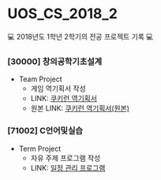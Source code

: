 # UOS_CS_2018_2
💻 2018년도 1학년 2학기의 전공 프로젝트 기록 💻

### [30000] 창의공학기초설계
- Team Project 
  - 게임 역기획서 작성
  - LINK: [쿠키런 역기획서](https://github.com/seungri0826/2018_1_2_CED)
  - 원본 LINK: [쿠키런 역기획서(원본)](https://github.com/moomin-04/YOLO-2018920056)

### [71002] C언어및실습 
- Term Project
  - 자유 주제 프로그램 작성
  - LINK: [일정 관리 프로그램]()
